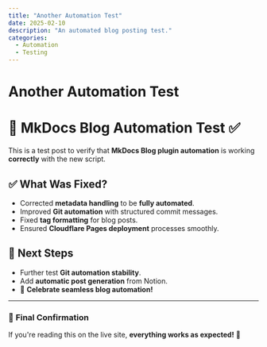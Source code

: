 ```yaml
---
title: "Another Automation Test"
date: 2025-02-10
description: "An automated blog posting test."
categories:
  - Automation
  - Testing
---
```


# Another Automation Test

# 🚀 MkDocs Blog Automation Test ✅

This is a test post to verify that **MkDocs Blog plugin automation** is working **correctly** with the new script.

## ✅ What Was Fixed?
- Corrected **metadata handling** to be **fully automated**.
- Improved **Git automation** with structured commit messages.
- Fixed **tag formatting** for blog posts.
- Ensured **Cloudflare Pages deployment** processes smoothly.

## 🔄 Next Steps
- Further test **Git automation stability**.
- Add **automatic post generation** from Notion.
- 🎉 **Celebrate seamless blog automation!**

---

### 🚀 **Final Confirmation**
If you're reading this on the live site, **everything works as expected!** 🎉
